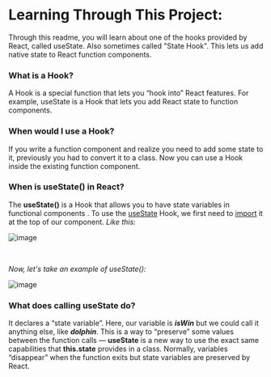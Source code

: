 # Learning Through This Project:
Through this readme, you will learn about one of the hooks provided by React, called useState. Also sometimes called "State Hook". This lets us add native state to React function components.



**<h3>What is a Hook?</h3>** A Hook is a special function that lets you “hook into” React features. For example, useState is a Hook that lets you add React state to function components.


**<h3>When would I use a Hook?</h3>** If you write a function component and realize you need to add some state to it, previously you had to convert it to a class. Now you can use a Hook inside the existing function component.


**<h3>When is useState() in React?</h3>** The **useState()** is a Hook that allows you to have state variables in functional components . To use the <ins>useState</ins> Hook, we first need to <ins>import</ins> it at the top of our component.
_Like this:_

![image](https://user-images.githubusercontent.com/90326051/190815728-f880cbb3-9c99-4d0f-a6e1-0c7055016ceb.png)

</br>

_Now, let's take an example of useState():_

![image](https://user-images.githubusercontent.com/90326051/190823399-5e73ffde-70d0-4454-8dbe-b407dbc6fb07.png)

**<h3>What does calling useState do?</h3>**  It declares a “state variable”. Here, our variable is _**isWin**_ but we could call it anything else, like _**dolphin**_. This is a way to “preserve” some values between the function calls — **useState** is a new way to use the exact same capabilities that **this.state** provides in a class. Normally, variables “disappear” when the function exits but state variables are preserved by React.

